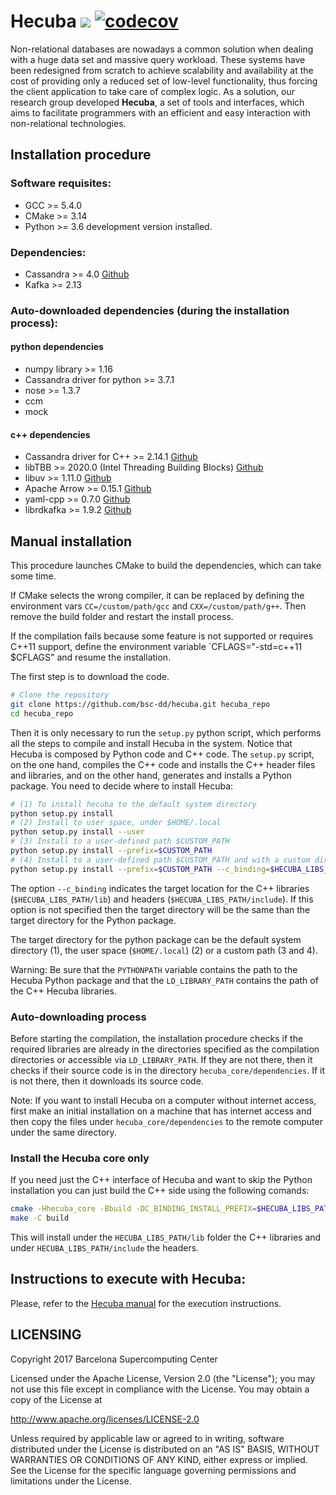 # Hecuba ![](https://travis-ci.org/bsc-dd/hecuba.svg?branch=master) [![codecov](https://codecov.io/gh/bsc-dd/hecuba/branch/master/graph/badge.svg)](https://codecov.io/gh/bsc-dd/hecuba)
Non-relational databases are nowadays a common solution when dealing with a huge data set and massive query workload. These systems have been redesigned from scratch to achieve scalability and availability at the cost of providing only a reduced set of low-level functionality, thus forcing the client application to take care of complex logic. As a solution, our research group developed **Hecuba**, a set of tools and interfaces, which aims to facilitate programmers with an efficient and easy interaction with non-relational technologies.

## Installation procedure

### Software requisites:

+ GCC >= 5.4.0
+ CMake >= 3.14
+ Python >= 3.6 development version installed.

### Dependencies:
+ Cassandra >= 4.0 [Github](https://github.com/apache/cassandra)
+ Kafka >= 2.13

### Auto-downloaded dependencies (during the installation process):
#### python dependencies
+ numpy library >= 1.16
+ Cassandra driver for python >= 3.7.1
+ nose >= 1.3.7
+ ccm
+ mock
#### c++ dependencies
+ Cassandra driver for C++ >= 2.14.1 [Github](https://github.com/datastax/cpp-driver)
+ libTBB >= 2020.0 (Intel Threading Building Blocks) [Github](https://github.com/01org/tbb)
+ libuv >= 1.11.0 [Github](https://github.com/libuv/libuv)
+ Apache Arrow >= 0.15.1 [Github](https://github.com/apache/arrow)
+ yaml-cpp >= 0.7.0 [Github](https://github.com/jbeder/yaml-cpp)
+ librdkafka >= 1.9.2 [Github](https://github.com/edenhill/librdkafka)

<!--- ### Quick install in OpenSuse 42.2

```bash
# Install dependencies
sudo zypper install cmake python-devel gcc-c++ python-numpy-devel python-pip

pip install hecuba
```
-->

## Manual installation

This procedure launches CMake to build the dependencies, which can take some time.

If CMake selects the wrong compiler, it can be replaced by defining the environment vars `CC=/custom/path/gcc` and `CXX=/custom/path/g++`. Then remove the build folder and restart the install process.
 
If the compilation fails because some feature is not supported or requires C++11 support, define the environment variable `CFLAGS="-std=c++11 $CFLAGS" and resume the installation.


The first step is to download the code.

```bash
# Clone the repository
git clone https://github.com/bsc-dd/hecuba.git hecuba_repo
cd hecuba_repo
```

Then it is only necessary to run the `setup.py` python script, which performs all the steps to compile and install Hecuba in the system. Notice that Hecuba is composed by Python code and C++ code. The `setup.py` script, on the one hand, compiles the C++ code and installs the C++ header files and libraries, and on the other hand, generates and installs a Python package.
You need to decide where to install Hecuba:

```bash
# (1) To install hecuba to the default system directory
python setup.py install
# (2) Install to user space, under $HOME/.local
python setup.py install --user
# (3) Install to a user-defined path $CUSTOM_PATH
python setup.py install --prefix=$CUSTOM_PATH
# (4) Install to a user-defined path $CUSTOM_PATH and with a custom directory for the libraries
python setup.py install --prefix=$CUSTOM_PATH --c_binding=$HECUBA_LIBS_PATH
```

The option `--c_binding` indicates the target location for the C++ libraries (`$HECUBA_LIBS_PATH/lib`) and headers (`$HECUBA_LIBS_PATH/include`). If this option is not specified then the target directory will be the same than the target directory for the Python package.

The target directory for the python package can be the default system directory (1), the user space (`$HOME/.local`) (2) or a custom path (3 and 4).

Warning: Be sure that the `PYTHONPATH` variable contains the path to the Hecuba Python package and that the `LD_LIBRARY_PATH` contains the path of the C++ Hecuba libraries.


### Auto-downloading process

Before starting the compilation, the installation procedure checks if the required libraries are already in the directories specified as the compilation directories or accessible via `LD_LIBRARY_PATH`. If they are not there, then it checks if their source code is in the directory `hecuba_core/dependencies`. If it is not there, then it downloads its source code.

Note: If you want to install Hecuba on a computer without internet access, first make an initial installation on a machine that has internet access and then copy the files under `hecuba_core/dependencies` to the remote computer under the same directory.



### Install the Hecuba core only

If you need just the C++ interface of Hecuba and want to skip the Python installation you can just build the C++ side using the following comands:

```bash
cmake -Hhecuba_core -Bbuild -DC_BINDING_INSTALL_PREFIX=$HECUBA_LIBS_PATH
make -C build
```

This will install under the `HECUBA_LIBS_PATH/lib` folder the C++ libraries and under `HECUBA_LIBS_PATH/include` the headers.


## Instructions to execute with Hecuba:

Please, refer to the [Hecuba manual](https://github.com/bsc-dd/hecuba/wiki/1:-User-Manual) for the execution instructions.


## LICENSING 

Copyright 2017 Barcelona Supercomputing Center

Licensed under the Apache License, Version 2.0 (the "License");
you may not use this file except in compliance with the License.
You may obtain a copy of the License at

   http://www.apache.org/licenses/LICENSE-2.0

Unless required by applicable law or agreed to in writing, software
distributed under the License is distributed on an "AS IS" BASIS,
WITHOUT WARRANTIES OR CONDITIONS OF ANY KIND, either express or implied.
See the License for the specific language governing permissions and
limitations under the License.
